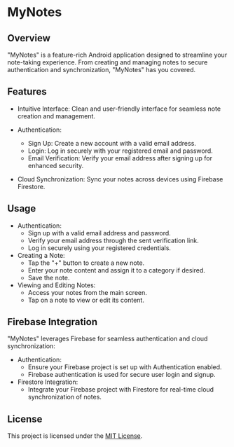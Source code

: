 # MyNotes
## Overview
"MyNotes" is a feature-rich Android application designed to streamline your note-taking experience. From creating and managing notes to secure authentication and synchronization, "MyNotes" has you covered.

## Features
- Intuitive Interface: Clean and user-friendly interface for seamless note creation and management.

- Authentication:
    - Sign Up: Create a new account with a valid email address.
    - Login: Log in securely with your registered email and password.
    - Email Verification: Verify your email address after signing up for enhanced security.
- Cloud Synchronization: Sync your notes across devices using Firebase Firestore.

## Usage
- Authentication:
    - Sign up with a valid email address and password.
    - Verify your email address through the sent verification link.
    - Log in securely using your registered credentials.
- Creating a Note:
    - Tap the "+" button to create a new note.
    - Enter your note content and assign it to a category if desired.
    - Save the note.
- Viewing and Editing Notes:
    - Access your notes from the main screen.
    - Tap on a note to view or edit its content.

## Firebase Integration
"MyNotes" leverages Firebase for seamless authentication and cloud synchronization:

- Authentication:
    - Ensure your Firebase project is set up with Authentication enabled.
    - Firebase authentication is used for secure user login and signup.
- Firestore Integration:
    - Integrate your Firebase project with Firestore for real-time cloud synchronization of notes.

 ## License
This project is licensed under the [MIT License](./LICENSE).